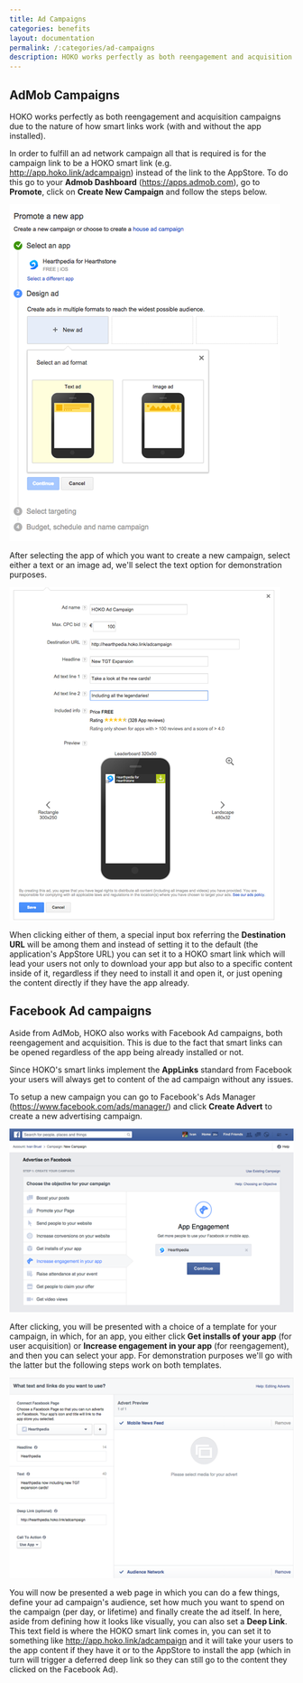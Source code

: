 ```yaml
---
title: Ad Campaigns
categories: benefits
layout: documentation
permalink: /:categories/ad-campaigns
description: HOKO works perfectly as both reengagement and acquisition campaigns due to the nature of how smart links work (with and without the app installed).
---
```


## AdMob Campaigns

HOKO works perfectly as both reengagement and acquisition campaigns due to the nature of how smart links work (with and without the app installed).

In order to fulfill an ad network campaign all that is required is for the campaign link to be a HOKO smart link (e.g. http://app.hoko.link/adcampaign) instead of the link to the AppStore. To do this go to your **Admob Dashboard** (https://apps.admob.com), go to **Promote**, click on **Create New Campaign** and follow the steps below.

![](/assets/images/ios-admob-step-1.png)

After selecting the app of which you want to create a new campaign, select either a text or an image ad, we'll select the text option for demonstration purposes.

![](/assets/images/ios-admob-step-2.png)

When clicking either of them, a special input box referring the **Destination URL** will be among them and instead of setting it to the default (the application's AppStore URL) you can set it to a HOKO smart link which will lead your users not only to download your app but also to a specific content inside of it, regardless if they need to install it and open it, or just opening the content directly if they have the app already.

## Facebook Ad campaigns

Aside from AdMob, HOKO also works with Facebook Ad campaigns, both reengagement and acquisition. This is due to the fact that smart links can be opened regardless of the app being already installed or not.

Since HOKO's smart links implement the **AppLinks** standard from Facebook your users will always get to content of the ad campaign without any issues.

To setup a new campaign you can go to Facebook's Ads Manager (https://www.facebook.com/ads/manager/) and click **Create Advert** to create a new advertising campaign.

![](/assets/images/ios-facebook-step-1.png)

After clicking, you will be presented with a choice of a template for your campaign, in which, for an app, you either click **Get installs of your app** (for user acquisition) or **Increase engagement in your app** (for reengagement), and then you can select your app. For demonstration purposes we'll go with the latter but the following steps work on both templates.

![](/assets/images/ios-facebook-step-2.png)

You will now be presented a web page in which you can do a few things, define your ad campaign's audience, set how much you want to spend on the campaign (per day, or lifetime) and finally create the ad itself. In here, aside from defining how it looks like visually, you can also set a **Deep Link**. This text field is where the HOKO smart link comes in, you can set it to something like http://app.hoko.link/adcampaign and it will take your users to the app content if they have it or to the AppStore to install the app (which in turn will trigger a deferred deep link so they can still go to the content they clicked on the Facebook Ad).
